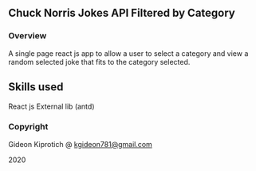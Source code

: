 ## Chuck Norris Jokes API Filtered by Category

### Overview
A single page react js app to allow a user to select a category and view a random selected joke that fits to the category selected.

## Skills used
React js
External lib (antd)
### Copyright
Gideon Kiprotich @ kgideon781@gmail.com

2020
